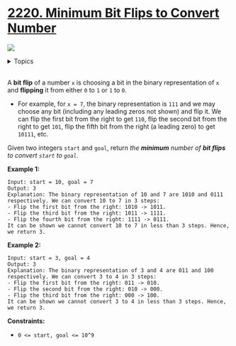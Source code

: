 # [2220. Minimum Bit Flips to Convert Number](https://leetcode.cn/problems/minimum-bit-flips-to-convert-number/description/)

![](https://img.shields.io/badge/Difficulty-Easy-green.svg)

<details>
<summary>Topics</summary>

* [`Bit Manipulation`](https://leetcode.com/tag/bit-manipulation/)

</details>
<br />

A **bit flip** of a number `x` is choosing a bit in the binary representation of `x` and **flipping** it from either `0` to `1` or `1` to `0`.

 + For example, for `x = 7`, the binary representation is `111` and we may choose any bit (including any leading zeros not shown) and flip it. We can flip the first bit from the right to get `110`, flip the second bit from the right to get `101`, flip the fifth bit from the right (a leading zero) to get `10111`, etc.

Given two integers `start` and `goal`, return *the **minimum** number of **bit flips** to convert `start` to `goal`*.

**Example 1:**

    Input: start = 10, goal = 7
    Output: 3
    Explanation: The binary representation of 10 and 7 are 1010 and 0111 respectively. We can convert 10 to 7 in 3 steps:
    - Flip the first bit from the right: 1010 -> 1011.
    - Flip the third bit from the right: 1011 -> 1111.
    - Flip the fourth bit from the right: 1111 -> 0111.
    It can be shown we cannot convert 10 to 7 in less than 3 steps. Hence, we return 3.

**Example 2:**

    Input: start = 3, goal = 4
    Output: 3
    Explanation: The binary representation of 3 and 4 are 011 and 100 respectively. We can convert 3 to 4 in 3 steps:
    - Flip the first bit from the right: 011 -> 010.
    - Flip the second bit from the right: 010 -> 000.
    - Flip the third bit from the right: 000 -> 100.
    It can be shown we cannot convert 3 to 4 in less than 3 steps. Hence, we return 3.
 

**Constraints:**

 + `0 <= start, goal <= 10^9`
